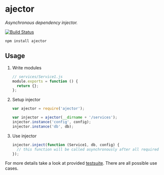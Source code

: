 # ajector
*Asynchronous dependency injector.*

[![Build Status](https://travis-ci.org/nailgun/ajector.png?branch=master)](https://travis-ci.org/nailgun/ajector)

```npm install ajector```

## Usage

1. Write modules
   ```js
   // services/Service1.js
   module.exports = function () {
     return {};
   };
   ```

2. Setup injector

   ```js
   var ajector = require('ajector');
   
   var injector = ajector(__dirname + '/services');
   injector.instance('config', config);
   injector.instance('db', db);
   ```

3. Use injector

   ```js
   injector.inject(function (Service1, db, config) {
     // this function will be called asynchronously after all required modules are initialized
   });
   ```

For more details take a look at provided [testsuite](test/test.injector.js).
There are all possible use cases.
